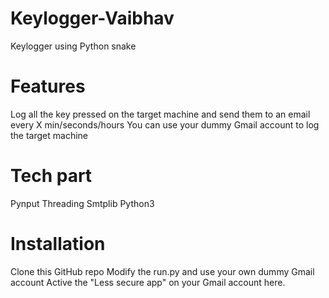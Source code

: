 # Keylogger-Vaibhav

Keylogger using Python snake

# Features

Log all the key pressed on the target machine and send them to an email every X min/seconds/hours
You can use your dummy Gmail account to log the target machine

# Tech part

Pynput
Threading
Smtplib
Python3

# Installation

Clone this GitHub repo
Modify the run.py and use your own dummy Gmail account
Active the "Less secure app" on your Gmail account here.

